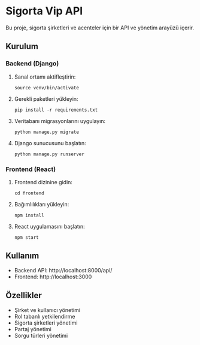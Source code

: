# Sigorta Vip API

Bu proje, sigorta şirketleri ve acenteler için bir API ve yönetim arayüzü içerir.

## Kurulum

### Backend (Django)

1. Sanal ortamı aktifleştirin:

   ```
   source venv/bin/activate
   ```

2. Gerekli paketleri yükleyin:

   ```
   pip install -r requirements.txt
   ```

3. Veritabanı migrasyonlarını uygulayın:

   ```
   python manage.py migrate
   ```

4. Django sunucusunu başlatın:
   ```
   python manage.py runserver
   ```

### Frontend (React)

1. Frontend dizinine gidin:

   ```
   cd frontend
   ```

2. Bağımlılıkları yükleyin:

   ```
   npm install
   ```

3. React uygulamasını başlatın:
   ```
   npm start
   ```

## Kullanım

- Backend API: http://localhost:8000/api/
- Frontend: http://localhost:3000

## Özellikler

- Şirket ve kullanıcı yönetimi
- Rol tabanlı yetkilendirme
- Sigorta şirketleri yönetimi
- Partaj yönetimi
- Sorgu türleri yönetimi
